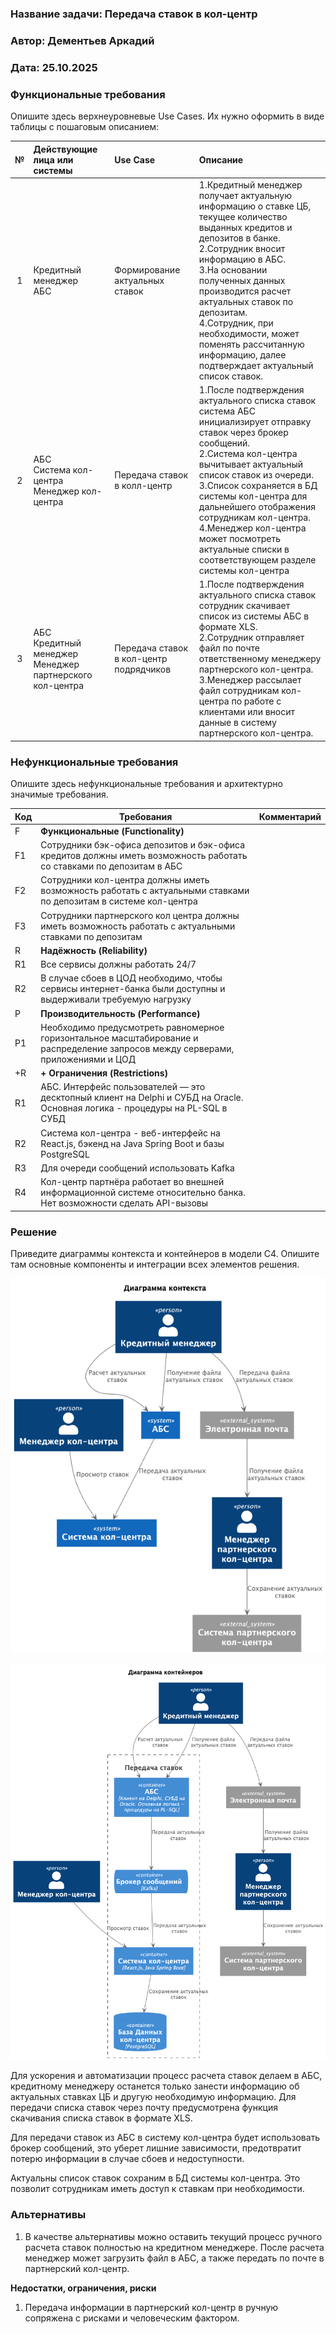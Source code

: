 ### <a name="_b7urdng99y53"></a>**Название задачи:** Передача ставок в кол-центр

### <a name="_hjk0fkfyohdk"></a>**Автор:** Дементьев Аркадий

### <a name="_uanumrh8zrui"></a>**Дата:** 25.10.2025

### <a name="_3bfxc9a45514"></a>**Функциональные требования**

Опишите здесь верхнеуровневые Use Cases. Их нужно оформить в виде таблицы с пошаговым описанием:

| **№** | **Действующие лица или системы**                                  | **Use Case**                            | **Описание**                                                                                                                                                                                                                                                                                                                                                                                                  |
|:-----:|:------------------------------------------------------------------|:----------------------------------------|:--------------------------------------------------------------------------------------------------------------------------------------------------------------------------------------------------------------------------------------------------------------------------------------------------------------------------------------------------------------------------------------------------------------|
|   1   | Кредитный менеджер<br/> АБС                                       | Формирование актуальных ставок          | 1.Кредитный менеджер получает актуальную информацию о ставке ЦБ, текущее количество выданных кредитов и депозитов в банке.<br/> 2.Сотрудник вносит информацию в АБС.<br/> 3.На основании полученных данных производится расчет актуальных ставок по депозитам.<br/> 4.Сотрудник, при необходимости, может поменять рассчитанную информацию, далее подтверждает актуальный список ставок.                      |
|   2   | АБС<br/> Система кол-центра<br/> Менеджер кол-центра              | Передача ставок в колл-центр            | 1.После подтверждения актуального списка ставок система АБС инициализирует отправку ставок через брокер сообщений.<br/> 2.Система кол-центра вычитывает актуальный список ставок из очереди.<br/> 3.Список сохраняется в БД системы кол-центра для дальнейшего отображения сотрудникам кол-центра.<br/> 4.Менеджер кол-центра может посмотреть актуальные списки в соответствующем разделе системы кол-центра |
|   3   | АБС<br/> Кредитный менеджер<br/> Менеджер партнерского кол-центра | Передача ставок в кол-центр подрядчиков | 1.После подтверждения актуального списка ставок сотрудник скачивает список из системы АБС в формате XLS.<br/> 2.Сотрудник отправляет файл по почте ответственному менеджеру партнерского кол-центра.<br/> 3.Менеджер рассылает файл сотрудникам кол-центра по работе с клиентами или вносит данные в систему партнерского кол-центра.                                                                         |

### <a name="_u8xz25hbrgql"></a>**Нефункциональные требования**

Опишите здесь нефункциональные требования и архитектурно значимые требования.

| Код | Требования                                                                                                                       | Комментарий |
|-----|----------------------------------------------------------------------------------------------------------------------------------|-------------|
| F   | **Функциональные (Functionality)**                                                                                               |             |
| F1  | Сотрудники бэк-офиса депозитов и бэк-офиса кредитов должны иметь возможность работать со ставками по депозитам в АБС             |             |
| F2  | Сотрудники кол-центра должны иметь возможность работать с актуальными ставками по депозитам в системе кол-центра                 |             |
| F3  | Сотрудники партнерского кол центра должны иметь возможность работать с актуальными ставками по депозитам                         |             |
| R   | **Надёжность (Reliability)**                                                                                                     |             |
| R1  | Все сервисы должны работать 24/7                                                                                                 |             |
| R2  | В случае сбоев в ЦОД необходимо, чтобы сервисы интернет-банка были доступны и выдерживали требуемую нагрузку                     |             |
| P   | **Производительность (Performance)**                                                                                             |             |
| P1  | Необходимо предусмотреть равномерное горизонтальное масштабирование и распределение запросов между серверами, приложениями и ЦОД |             |
| +R  | **+ Ограничения (Restrictions)**                                                                                                 |             |
| R1  | АБС. Интерфейс пользователей — это десктопный клиент на Delphi и СУБД на Oracle. Основная логика - процедуры на PL-SQL в СУБД    |             |
| R2  | Система кол-центра - веб-интерфейс на React.js, бэкенд на Java Spring Boot и базы PostgreSQL                                     |             |
| R3  | Для очереди сообщений использовать Kafka                                                                                         |             |
| R4  | Кол-центр партнёра работает во внешней информационной системе относительно банка. Нет возможности сделать API-вызовы             |             |

### <a name="_qmphm5d6rvi3"></a>**Решение**

Приведите диаграммы контекста и контейнеров в модели C4. Опишите там основные компоненты и интеграции всех элементов
решения.

![Context_Diagram.png](Context_Diagram.png)

![Container_Diagram.png](Container_Diagram.png)

Для ускорения и автоматизации процесс расчета ставок делаем в АБС, кредитному менеджеру останется только занести 
информацию об актуальных ставках ЦБ и другую необходимую информацию. Для передачи списка ставок через почту
предусмотрена функция скачивания списка ставок в формате XLS.

Для передачи ставок из АБС в систему кол-центра будет использовать брокер сообщений, это уберет лишние зависимости, 
предотвратит потерю информации в случае сбоев и недоступности.

Актуальны список ставок сохраним в БД системы кол-центра. Это позволит сотрудникам иметь доступ к ставкам при необходимости.

### <a name="_bjrr7veeh80c"></a>**Альтернативы**

1. В качестве альтернативы можно оставить текущий процесс ручного расчета ставок полностью на кредитном менеджере.
После расчета менеджер может загрузить файл в АБС, а также передать по почте в партнерский кол-центр.

**Недостатки, ограничения, риски**

1. Передача информации в партнерский кол-центр в ручную сопряжена с рисками и человеческим фактором.

